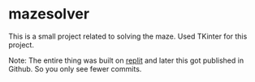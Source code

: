 # mazesolver
This is a small project related to solving the maze. Used TKinter for this project.


Note: The entire thing was built on [replit](https://replit.com/~)  and later this got published in Github. So you only see fewer commits.
